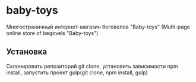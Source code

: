 # baby-toys
Многостраничный интернет-магазин беговелов "Baby-toys" (Multi-page online store of begovels "Baby-toys")

## Установка
Склонировать репозиторий git clone, установить зависимости npm install, запустить проект gulp(git clone, npm install, gulp)
